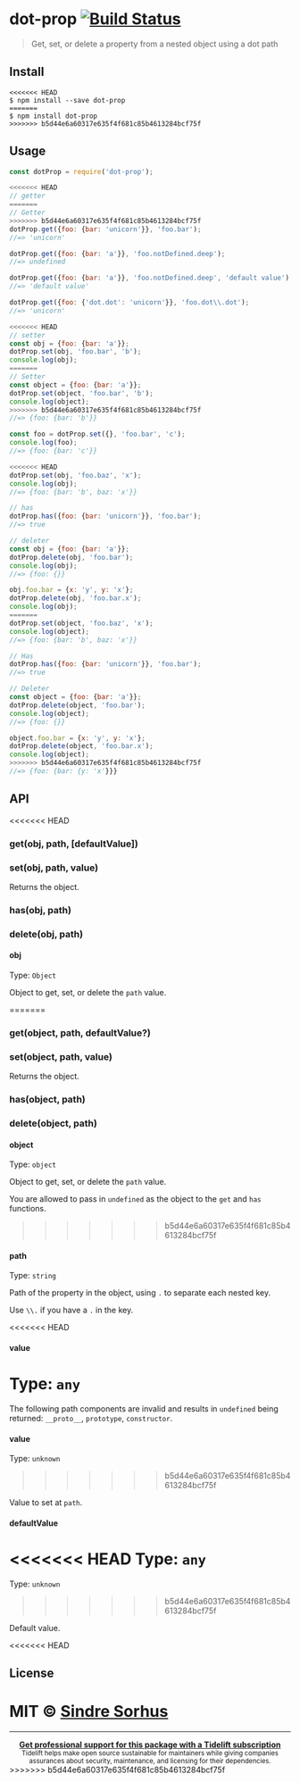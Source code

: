 # dot-prop [![Build Status](https://travis-ci.org/sindresorhus/dot-prop.svg?branch=master)](https://travis-ci.org/sindresorhus/dot-prop)

> Get, set, or delete a property from a nested object using a dot path


## Install

```
<<<<<<< HEAD
$ npm install --save dot-prop
=======
$ npm install dot-prop
>>>>>>> b5d44e6a60317e635f4f681c85b4613284bcf75f
```


## Usage

```js
const dotProp = require('dot-prop');

<<<<<<< HEAD
// getter
=======
// Getter
>>>>>>> b5d44e6a60317e635f4f681c85b4613284bcf75f
dotProp.get({foo: {bar: 'unicorn'}}, 'foo.bar');
//=> 'unicorn'

dotProp.get({foo: {bar: 'a'}}, 'foo.notDefined.deep');
//=> undefined

dotProp.get({foo: {bar: 'a'}}, 'foo.notDefined.deep', 'default value');
//=> 'default value'

dotProp.get({foo: {'dot.dot': 'unicorn'}}, 'foo.dot\\.dot');
//=> 'unicorn'

<<<<<<< HEAD
// setter
const obj = {foo: {bar: 'a'}};
dotProp.set(obj, 'foo.bar', 'b');
console.log(obj);
=======
// Setter
const object = {foo: {bar: 'a'}};
dotProp.set(object, 'foo.bar', 'b');
console.log(object);
>>>>>>> b5d44e6a60317e635f4f681c85b4613284bcf75f
//=> {foo: {bar: 'b'}}

const foo = dotProp.set({}, 'foo.bar', 'c');
console.log(foo);
//=> {foo: {bar: 'c'}}

<<<<<<< HEAD
dotProp.set(obj, 'foo.baz', 'x');
console.log(obj);
//=> {foo: {bar: 'b', baz: 'x'}}

// has
dotProp.has({foo: {bar: 'unicorn'}}, 'foo.bar');
//=> true

// deleter
const obj = {foo: {bar: 'a'}};
dotProp.delete(obj, 'foo.bar');
console.log(obj);
//=> {foo: {}}

obj.foo.bar = {x: 'y', y: 'x'};
dotProp.delete(obj, 'foo.bar.x');
console.log(obj);
=======
dotProp.set(object, 'foo.baz', 'x');
console.log(object);
//=> {foo: {bar: 'b', baz: 'x'}}

// Has
dotProp.has({foo: {bar: 'unicorn'}}, 'foo.bar');
//=> true

// Deleter
const object = {foo: {bar: 'a'}};
dotProp.delete(object, 'foo.bar');
console.log(object);
//=> {foo: {}}

object.foo.bar = {x: 'y', y: 'x'};
dotProp.delete(object, 'foo.bar.x');
console.log(object);
>>>>>>> b5d44e6a60317e635f4f681c85b4613284bcf75f
//=> {foo: {bar: {y: 'x'}}}
```


## API

<<<<<<< HEAD
### get(obj, path, [defaultValue])

### set(obj, path, value)

Returns the object.

### has(obj, path)

### delete(obj, path)

#### obj

Type: `Object`

Object to get, set, or delete the `path` value.

=======
### get(object, path, defaultValue?)

### set(object, path, value)

Returns the object.

### has(object, path)

### delete(object, path)

#### object

Type: `object`

Object to get, set, or delete the `path` value.

You are allowed to pass in `undefined` as the object to the `get` and `has` functions.

>>>>>>> b5d44e6a60317e635f4f681c85b4613284bcf75f
#### path

Type: `string`

Path of the property in the object, using `.` to separate each nested key.

Use `\\.` if you have a `.` in the key.

<<<<<<< HEAD
#### value

Type: `any`
=======
The following path components are invalid and results in `undefined` being returned: `__proto__`, `prototype`, `constructor`.

#### value

Type: `unknown`
>>>>>>> b5d44e6a60317e635f4f681c85b4613284bcf75f

Value to set at `path`.

#### defaultValue

<<<<<<< HEAD
Type: `any`
=======
Type: `unknown`
>>>>>>> b5d44e6a60317e635f4f681c85b4613284bcf75f

Default value.


<<<<<<< HEAD
## License

MIT © [Sindre Sorhus](https://sindresorhus.com)
=======
---

<div align="center">
	<b>
		<a href="https://tidelift.com/subscription/pkg/npm-dot-prop?utm_source=npm-dot-prop&utm_medium=referral&utm_campaign=readme">Get professional support for this package with a Tidelift subscription</a>
	</b>
	<br>
	<sub>
		Tidelift helps make open source sustainable for maintainers while giving companies<br>assurances about security, maintenance, and licensing for their dependencies.
	</sub>
</div>
>>>>>>> b5d44e6a60317e635f4f681c85b4613284bcf75f
